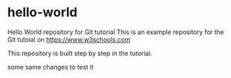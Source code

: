 # hello-world
Hello World repository for Git tutorial
This is an example repository for the Git tutoial on https://www.w3schools.com

This repository is built step by step in the tutorial.

some same changes to test it
